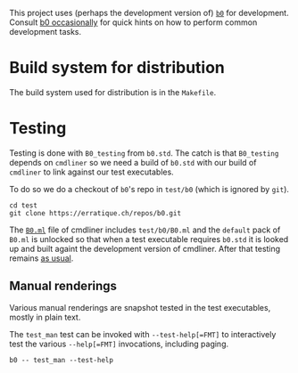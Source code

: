This project uses (perhaps the development version of) [`b0`] for
development. Consult [b0 occasionally] for quick hints on how to
perform common development tasks.

[`b0`]: https://erratique.ch/software/b0
[b0 occasionally]: https://erratique.ch/software/b0/doc/occasionally.html

# Build system for distribution

The build system used for distribution is in the `Makefile`.

# Testing

Testing is done with `B0_testing` from `b0.std`. The catch is that
`B0_testing` depends on `cmdliner` so we need a build of `b0.std` with
our build of `cmdliner` to link against our test executables.

To do so we do a checkout of `b0`'s repo in `test/b0` (which is ignored
by `git`).

    cd test
    git clone https://erratique.ch/repos/b0.git

The [`B0.ml`](B0.ml) file of cmdliner includes `test/b0/B0.ml` and the
`default` pack of `B0.ml` is unlocked so that when a test executable
requires `b0.std` it is looked up and built againt the development
version of cmdliner. After that testing remains [as usual].

[as usual]: https://erratique.ch/software/b0/doc/occasionally.html#test

## Manual renderings

Various manual renderings are snapshot tested in the test executables,
mostly in plain text.

The `test_man` test can be invoked with `--test-help[=FMT]` to interactively
test the various `--help[=FMT]` invocations, including paging.

    b0 -- test_man --test-help
